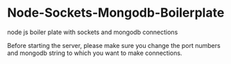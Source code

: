 # Node-Sockets-Mongodb-Boilerplate
node js boiler plate with sockets and mongodb connections

Before starting the server, please make sure you change the port numbers and mongodb string to which you want to make connections.

